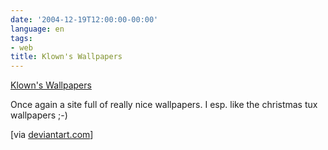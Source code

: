 ```yaml
---
date: '2004-12-19T12:00:00-00:00'
language: en
tags:
- web
title: Klown's Wallpapers
---
```



<a href="http://www.dugnet.com/klown/">Klown's Wallpapers</a>

Once again a site full of really nice wallpapers. I esp. like the christmas tux wallpapers ;-)

[via <a href="http://www.deviantart.com/deviation/13254833/">deviantart.com</a>]
